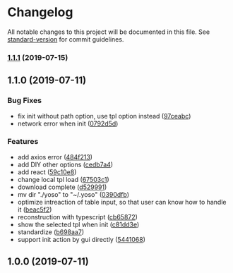 # Changelog

All notable changes to this project will be documented in this file. See [standard-version](https://github.com/conventional-changelog/standard-version) for commit guidelines.

### [1.1.1](https://github.com/Linjovi/yoso/compare/v1.1.0...v1.1.1) (2019-07-15)



## 1.1.0 (2019-07-11)


### Bug Fixes

* fix init without path option, use tpl option instead ([97ceabc](https://github.com/Linjovi/yoso/commit/97ceabc))
* network error when init ([0792d5d](https://github.com/Linjovi/yoso/commit/0792d5d))


### Features

* add axios error ([484f213](https://github.com/Linjovi/yoso/commit/484f213))
* add DIY other options ([cedb7a4](https://github.com/Linjovi/yoso/commit/cedb7a4))
* add react ([59c10e8](https://github.com/Linjovi/yoso/commit/59c10e8))
* change local tpl load ([67503c1](https://github.com/Linjovi/yoso/commit/67503c1))
* download complete ([d529991](https://github.com/Linjovi/yoso/commit/d529991))
* mv dir "./yoso" to "~/.yoso" ([0390dfb](https://github.com/Linjovi/yoso/commit/0390dfb))
* optimize intreaction of table input, so that user can know how to handle it ([beac5f2](https://github.com/Linjovi/yoso/commit/beac5f2))
* reconstruction with typescript ([cb65872](https://github.com/Linjovi/yoso/commit/cb65872))
* show the selected tpl when init ([c81dd3e](https://github.com/Linjovi/yoso/commit/c81dd3e))
* standardize ([b698aa7](https://github.com/Linjovi/yoso/commit/b698aa7))
* support init action by gui directly ([5441068](https://github.com/Linjovi/yoso/commit/5441068))



## 1.0.0 (2019-07-11)
